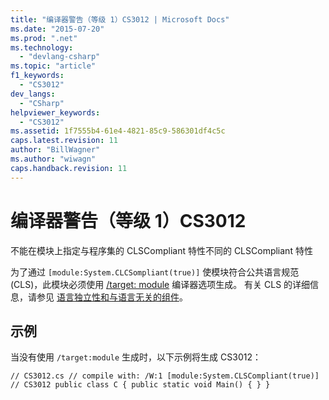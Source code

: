 ```yaml
---
title: "编译器警告（等级 1）CS3012 | Microsoft Docs"
ms.date: "2015-07-20"
ms.prod: ".net"
ms.technology: 
  - "devlang-csharp"
ms.topic: "article"
f1_keywords: 
  - "CS3012"
dev_langs: 
  - "CSharp"
helpviewer_keywords: 
  - "CS3012"
ms.assetid: 1f7555b4-61e4-4821-85c9-586301df4c5c
caps.latest.revision: 11
author: "BillWagner"
ms.author: "wiwagn"
caps.handback.revision: 11
---
```

# 编译器警告（等级 1）CS3012
不能在模块上指定与程序集的 CLSCompliant 特性不同的 CLSCompliant 特性  
  
 为了通过 `[module:System.CLCSompliant(true)]` 使模块符合公共语言规范 \(CLS\)，此模块必须使用 [\/target: module](../../csharp/language-reference/compiler-options/target-module-compiler-option.md) 编译器选项生成。 有关 CLS 的详细信息，请参见 [语言独立性和与语言无关的组件](../Topic/Language%20Independence%20and%20Language-Independent%20Components.md)。  
  
## 示例  
 当没有使用 `/target:module` 生成时，以下示例将生成 CS3012：  
  
```  
// CS3012.cs // compile with: /W:1 [module:System.CLSCompliant(true)]   // CS3012 public class C { public static void Main() { } }  
```